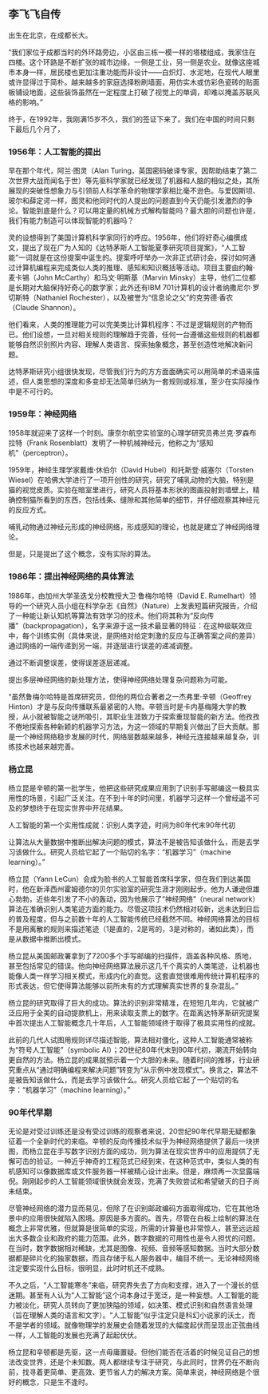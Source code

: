 ## 李飞飞自传

出生在北京，在成都长大。

“我们家位于成都当时的外环路旁边，小区由三栋一模一样的塔楼组成，我家住在四楼。这个环路是不断扩张的城市边缘，一侧是工业，另一侧是农业。就像这座城市本身一样，居民楼也更加注重功能而非设计——白炽灯、水泥地，在现代人眼里或许显得过于简朴。越来越多的家庭选择粉刷墙面，用仿实木或仿彩色瓷砖的贴面板铺设地面，这些装饰虽然在一定程度上打破了视觉上的单调，却难以掩盖苏联风格的影响。”

终于，在1992年，我刚满15岁不久，我们的签证下来了。我们在中国的时间只剩下最后几个月了，

### 1956年：人工智能的提出

早在那个年代，阿兰·图灵（Alan Turing，英国密码破译专家，因帮助结束了第二次世界大战而闻名于世）等先驱科学家就已经发现了机器和人脑的相似之处，其所展现的突破性想象力与引领前人科学革命的物理学家相比毫不逊色。与爱因斯坦、玻尔和薛定谔一样，图灵和他同时代的人提出的问题直到今天仍能引发激烈的争论。智能到底是什么？可以用定量的机械方式解构智能吗？最大胆的问题也许是，我们有能力制造可以体现智能的机器吗？

灵的设想得到了美国计算机科学家同行的呼应。1956年，他们将好奇心编撰成文，提出了现在广为人知的《达特茅斯人工智能夏季研究项目提案》，“人工智能”一词就是在这份提案中诞生的。提案呼吁举办一次非正式研讨会，探讨如何通过计算机编程来完成类似人类的推理、感知和知识概括等活动。项目主要由约翰·麦卡锡（John McCarthy）和马文·明斯基（Marvin Minsky）主导，他们二位都是长期对大脑保持好奇心的数学家；此外还有IBM 701计算机的设计者纳撒尼尔·罗切斯特（Nathaniel Rochester），以及被誉为“信息论之父”的克劳德·香农（Claude Shannon）。

他们看来，人类的推理能力可以完美类比计算机程序：不过是逻辑规则的产物而已。他们设想，一旦对相关规则的理解趋于完善，任何一台遵循这些规则的机器都能够自然识别照片内容、理解人类语言、探索抽象概念，甚至创造性地解决新问题。

达特茅斯研究小组很快发现，尽管我们行为的方方面面确实可以用简单的术语来描述，但人类思想的深度和多变却无法简单归纳为一套规则或标准，至少在实际操作中是不可行的。

### 1959年：神经网络

1958年就迎来了这样一个时刻。康奈尔航空实验室的心理学研究员弗兰克·罗森布拉特（Frank Rosenblatt）发明了一种机械神经元，他称之为“感知机”（perceptron）。

1959年，神经生理学家戴维·休伯尔（David Hubel）和托斯登·威塞尔（Torsten Wiesel）在哈佛大学进行了一项开创性的研究，研究了哺乳动物的大脑，特别是猫的视觉皮质。实验在暗室里进行，研究人员将基本形状的图画投射到墙壁上，精确控制猫所看到的东西，包括线条、缝隙和其他简单的细节，并仔细观察其神经元的反应方式。

哺乳动物通过神经元形成的神经网络，形成感知的理论，也就是建立了神经网络理论。

但是，只是提出了这个概念，没有实际的算法。

### 1986年：提出神经网络的具体算法

1986年，由加州大学圣迭戈分校教授大卫·鲁梅尔哈特（David E. Rumelhart）领导的一个研究人员小组在科学杂志《自然》（Nature）上发表短篇研究报告，介绍了一种能让新认知机等算法有效学习的技术。他们将其称为“反向传播”（backpropagation），名字来源于这一技术最显著的特征：在这种级联效应中，每个训练实例（具体来说，是网络对给定刺激的反应与正确答案之间的差异）通过网络的一端传递到另一端，并逐层进行误差的递减调整。

通过不断调整误差，使得误差逐层递减。

提出多层神经网络的新处理方法，使得神经网络处理复杂问题称为可能。

“虽然鲁梅尔哈特是首席研究员，但他的两位合著者之一杰弗里·辛顿（Geoffrey Hinton）才是与反向传播联系最紧密的人物。辛顿当时是卡内基梅隆大学的教授，从小就被智能之谜所吸引，其职业生涯致力于探索重现智能的新方法。他孜孜不倦地探索各种新颖的机器学习方法，为这一领域的早期复兴做出了巨大贡献。那是一个神经网络稳步发展的时代，网络层数越来越多，神经元连接越来越复杂，训练技术也越来越完善。

### 杨立昆

杨立昆是辛顿的第一批学生，他把这些研究成果应用到了识别手写邮编这一极具实用性的场景，引起广泛关注。在不到十年的时间里，机器学习这样一个曾经遥不可及的梦想终于在现实世界中开花结果。

人工智能的第一个实用性成就：识别人类字迹，时间为80年代末90年代初

让算法从大量数据中推断出解决问题的模式，算法不是被告知该做什么，而是去学习该做什么。研究人员给它起了一个贴切的名字：“机器学习”（machine learning）。”

杨立昆（Yann LeCun）会成为脸书的人工智能首席科学家，但在我们到达美国时，他在新泽西州霍姆德尔的贝尔实验室的研究生涯才刚刚起步。他为人谦逊但雄心勃勃，近些年引发了不小的轰动，因为他展示了“神经网络”（neural network）算法在准确识别人类笔迹方面的能力。尽管这项技术仍然相对较新，远未达到日后的普及程度，但与之前数十年的人工智能传统已经截然不同。神经网络算法的目标不是用离散的规则来描述笔迹（1是直的，2是弯的，3是对称的，诸如此类），而是从数据中推断出模式。

杨立昆从美国邮政署拿到了7200多个手写邮编的扫描件，涵盖各种风格、质地，甚至包括常见的错误。他向神经网络算法展示这几千个真实的人类笔迹，让机器也能像人类一样学习相关模式，形成内化的直觉。这套直觉很难用传统计算机程序的形式表达，但它使得算法能够以前所未有的方式理解真实世界的复杂混乱。”

杨立昆的研究取得了巨大的成功。算法的识别非常精准，在短短几年内，它就被广泛应用于全美的自动提款机上，用来读取支票上的数字。在距离达特茅斯研究提案中首次提出人工智能概念几十年后，人工智能领域终于取得了极具实用性的成就。

此前的几代人试图用规则详尽描述智能，算法相对僵化，这种人工智能通常被称为“符号人工智能”（symbolic AI）；20世纪80年代末到90年代初，潮流开始转向更自然的方法。杨立昆的成果就预示着一个大胆的未来。随着时间的推移，行业研究重点从“通过明确编程来解决问题”转变为“从示例中发现模式”。换言之，算法不是被告知该做什么，而是去学习该做什么。研究人员给它起了一个贴切的名字：“机器学习”（machine learning）。”

### 90年代早期

无论是对受过训练还是没有受过训练的观察者来说，20世纪90年代早期无疑都象征着一个全新时代的来临。辛顿的反向传播技术似乎为神经网络提供了最后一块拼图，而杨立昆在手写数字识别方面的成功，则为算法在现实世界中的应用提供了无懈可击的验证。一种近乎神奇的工程范式已经到来，在这种范式中，类似人类的有机感知可以像数据库或文件服务器一样被精心设计出来。但是，麻烦再一次显露端倪。刚刚起步的人工智能领域很快就会发现，充满了失败尝试和希望破灭的日子尚未结束。

尽管神经网络的潜力显而易见，但除了在识别邮政编码方面取得成功，它在其他场景中的应用很快就陷入困境。原因是多方面的。首先，尽管在白板上绘制的算法在概念上非常优雅，但就算是很简单的实现，所需的计算量也非常惊人，甚至远远超出大多数企业和政府的能力范围。此外，数字数据的可用性也是令人担忧的问题。在当时，数字数据相对稀缺，尤其是图像、视频、音频等感知数据。当时大部分数据都是碎片化的独家数据，而且存储于私人服务器中，编目不统一。无论神经网络注定要实现什么目标，很明显，此时时机还不成熟。

不久之后，“人工智能寒冬”来临，研究界失去了方向和支撑，进入了一个漫长的低迷期。甚至有人认为“人工智能”这个词本身过于宽泛，是一种妄想。人工智能的能力被淡化，研究人员转向了更加狭隘的领域，如决策、模式识别和自然语言处理（旨在理解人类的语言和文字）。“人工智能”似乎注定只是科幻小说家的沃土，而不是学者的领域。就像物理学的发展史会随着发现的大幅度起伏而呈现出正弦曲线一样，人工智能的发展也充满了起起伏伏。

杨立昆和辛顿都是先驱，这一点毋庸置疑。但他们能否在活着的时候见证自己的想法改变世界，还是个未知数。两人都继续专注于研究，与此同时，世界仍在不断向前，找寻着更简单、更高效、更节省人力的解决方案。简单来说，神经网络是个很好的概念，只是生不逢时。